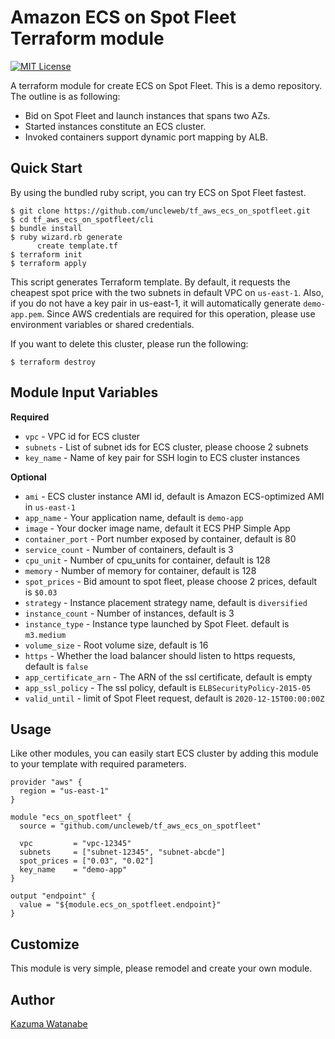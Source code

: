 # Amazon ECS on Spot Fleet Terraform module

[![MIT License](http://img.shields.io/badge/license-MIT-blue.svg?style=flat)](LICENSE)

A terraform module for create ECS on Spot Fleet. This is a demo repository.
The outline is as following:

* Bid on Spot Fleet and launch instances that spans two AZs.
* Started instances constitute an ECS cluster.
* Invoked containers support dynamic port mapping by ALB.

## Quick Start

By using the bundled ruby script, you can try ECS on Spot Fleet fastest.

```
$ git clone https://github.com/uncleweb/tf_aws_ecs_on_spotfleet.git
$ cd tf_aws_ecs_on_spotfleet/cli
$ bundle install
$ ruby wizard.rb generate
      create template.tf
$ terraform init
$ terraform apply
```

This script generates Terraform template. By default, it requests the cheapest spot price with the two subnets in default VPC on `us-east-1`. Also, if you do not have a key pair in us-east-1, it will automatically generate `demo-app.pem`. Since AWS credentials are required for this operation, please use environment variables or shared credentials.

If you want to delete this cluster, please run the following:

```
$ terraform destroy
```

## Module Input Variables

**Required**

* `vpc` - VPC id for ECS cluster
* `subnets` - List of subnet ids for ECS cluster, please choose 2 subnets
* `key_name` - Name of key pair for SSH login to ECS cluster instances

**Optional**

* `ami` - ECS cluster instance AMI id, default is Amazon ECS-optimized AMI in `us-east-1`
* `app_name` - Your application name, default is `demo-app`
* `image` - Your docker image name, default it ECS PHP Simple App
* `container_port` - Port number exposed by container, default is 80
* `service_count` - Number of containers, default is 3
* `cpu_unit` - Number of cpu_units for container, default is 128
* `memory` - Number of memory for container, default is 128
* `spot_prices` - Bid amount to spot fleet, please choose 2 prices, default is `$0.03`
* `strategy` - Instance placement strategy name, default is `diversified`
* `instance_count` - Number of instances, default is 3
* `instance_type` - Instance type launched by Spot Fleet. default is `m3.medium`
* `volume_size` - Root volume size, default is 16
* `https` - Whether the load balancer should listen to https requests, default is `false`
* `app_certificate_arn` - The ARN of the ssl certificate, default is empty
* `app_ssl_policy` - The ssl policy, default is `ELBSecurityPolicy-2015-05`
* `valid_until` - limit of Spot Fleet request, default is `2020-12-15T00:00:00Z`

## Usage

Like other modules, you can easily start ECS cluster by adding this module to your template with required parameters.

```hcl
provider "aws" {
  region = "us-east-1"
}

module "ecs_on_spotfleet" {
  source = "github.com/uncleweb/tf_aws_ecs_on_spotfleet"

  vpc         = "vpc-12345"
  subnets     = ["subnet-12345", "subnet-abcde"]
  spot_prices = ["0.03", "0.02"]
  key_name    = "demo-app"
}

output "endpoint" {
  value = "${module.ecs_on_spotfleet.endpoint}"
}
```

## Customize

This module is very simple, please remodel and create your own module.

## Author

[Kazuma Watanabe](https://github.com/uncleweb)
